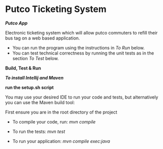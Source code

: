 # Putco Ticketing System

***Putco App***

Electronic ticketing system which will allow putco commuters to refill their bus tag on a web based application.


* You can run the program using the instructions in *To Run* below.
* You can test technical correctness by running the unit tests as in the section *To Test* below.


****Build, Test & Run****

***To install Intellij and Maven***

**run the setup.sh script**

You may use your desired IDE to run your code and tests, but alternatively you can use the Maven build tool:

First ensure you are in the root directory of the project

* To compile your code, run: *mvn compile*

* To run the tests: *mvn test*

* To run your application: *mvn compile exec:java*
